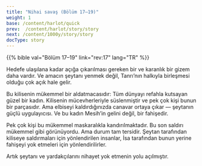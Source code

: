 ```yaml
---
title: "Nihai savaş (Bölüm 17–19)"
weight: 1
base: /content/harlot/quick
prev:  /content/harlot/story/story
next: /content/1000y/story/story
docType: story
---
```


{{% bible val="Bölüm 17–19" link="rev:17" lang="TR" %}}

<a name="517a"></a>
Hedefe ulaşılana kadar açığa çıkarılması gereken bir ve karanlık bir gizem daha vardır. Ve amacın şeytanı yenmek değil, Tanrı’nın halkıyla birleşmesi olduğu çok açık hale gelir.

Bu kilisenin mükemmel bir aldatmacasıdır: Tüm dünyayı refahla kutsayan güzel bir kadın. Kilisenin mücevherleriyle süslenmiştir ve pek çok kişi bunun bir parçasıdır. Ama elbiseyi kaldırdığınızda canavar ortaya çıkar — şeytanın güçlü uygulayıcısı. Ve bu kadın Mesih’in gelini değil, bir fahişedir.

Pek çok kişi bu mükemmel maskaralıkla kandırılmaktadır. Bu son saldırı mükemmel gibi görünüyordu. Ama durum tam tersidir. Şeytan tarafından kiliseye saldırmaları için yönlendirilen insanlar, İsa tarafından bunun yerine fahişeyi yok etmeleri için yönlendirilirler.

Artık şeytanı ve yardakçılarını nihayet yok etmenin yolu açılmıştır.


